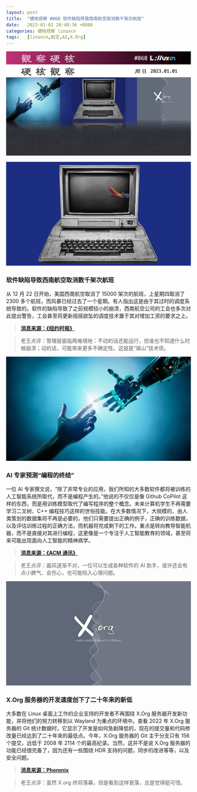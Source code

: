 ```yaml
---
layout: post
title:	"硬核观察 #868 软件缺陷导致西南航空取消数千架次航班"
date:	2023-01-01 20:40:36 +0800 
categories:	硬核观察 linuxcn 
tags:	[linuxcn,航空,AI,X.Org]
---
```



![](/Asserts/Images/album/202301/01/203925t90orc63cwccr9le.jpg)


![](/Asserts/Images/album/202301/01/203935k5q5e93i7q9k96kf.jpg)


### 软件缺陷导致西南航空取消数千架次航班


从 12 月 22 日开始，美国西南航空取消了 15000 架次的航班，上星期四取消了 2300 多个航班，而风暴已经过去了一个星期。有人指出这是由于其过时的调度系统导致的。软件的缺陷导致了之前规模较小的崩溃，西南航空公司的工会也多次对此提出警告，工会甚至将更新摇摇欲坠的调度技术置于其对增加工资的要求之上。



> 
> **[消息来源：《纽约时报》](https://www.nytimes.com/2022/12/31/opinion/southwest-airlines-computers.html)**
> 
> 
> 



> 
> 老王点评：管理层面临两难境地：不动的话还能运行，但谁也不知道什么时候崩溃；动的话，可能带来更多不确定性。这就是“屎山”技术债。
> 
> 
> 


![](/Asserts/Images/album/202301/01/203949nf0y4od1a4n0jxnn.jpg)


### AI 专家预测“编程的终结”


一位 AI 专家撰文说，“除了非常专业的应用，我们所知的大多数软件都将被训练的人工智能系统所取代，而不是编程产生的。”他说的不仅仅是像 Github CoPilot 这样的东西，而是用训练模型取代了编写程序的整个概念。未来计算机学生不再需要学习二叉树、C++ 编程技巧这样的世俗技能。在大多数情况下，大规模的、由人类策划的数据集将不再是必要的，他们只需要提出正确的例子，正确的训练数据，以及评估训练过程的正确方法，而机器将完成剩下的工作。重点是转向教导智能机器，而不是直接对其进行编程，这更像是一个专注于人工智能教育的领域，甚至将来可能出现面向人工智能的精神病学。



> 
> **[消息来源：《ACM 通讯》](https://cacm.acm.org/magazines/2023/1/267976-the-end-of-programming/fulltext)**
> 
> 
> 



> 
> 老王点评：画风逐渐不对，一位可以生成各种软件的 AI 助手，或许还会有点小脾气、会伤心，也可能陷入心理问题。
> 
> 
> 


![](/Asserts/Images/album/202301/01/204003uqlsfugage4bdae6.jpg)


### X.Org 服务器的开发速度创下了二十年来的新低


大多数在 Linux 桌面上工作的企业支持的开发者不再围绕 X.Org 服务器开发新功能，并将他们的努力转移到以 Wayland 为重点的环境中。查看 2022 年 X.Org 服务器的 Git 统计数据时，它显示了开发是如何急剧降低的，现在的提交量和代码修改量已经达到了二十年来的最低点。今年，X.Org 服务器的 Git 主干分支只有 156 个提交，远低于 2008 年 2114 个的最高纪录。当然，这并不是说 X.Org 服务器的功能已经很完备了，因为还有一些围绕 HDR 支持的问题，同步的改进等等，以及安全问题。



> 
> **[消息来源：Phoronix](https://www.phoronix.com/news/XServer-2022-Development-Pace)**
> 
> 
> 



> 
> 老王点评：虽然 X.org 终将落幕，但是看到这样衰落，总是觉得挺可惜。
> 
> 
>
